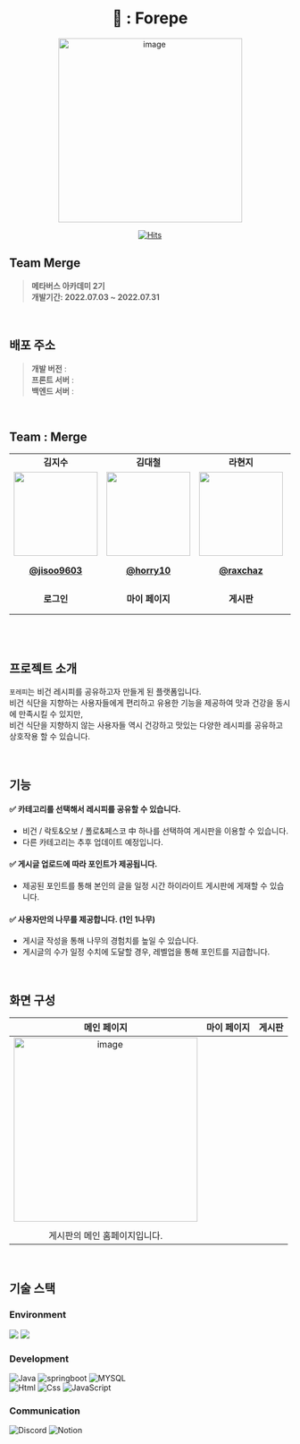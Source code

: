 
  <div align="center">
    
  # 🍃 : Forepe
    
<img width="329" alt="image" src="https://github.com/mtvs-merge/.github/assets/119282494/e4155def-c2db-404f-aaa1-bcbedd564ed3">
    
<br>
    
[![Hits](https://hits.seeyoufarm.com/api/count/incr/badge.svg?url=https%3A%2F%2Fgithub.com%2FVoluntain-SKKU%2FVoluntain-2nd&count_bg=%2379C83D&title_bg=%23555555&icon=&icon_color=%23E7E7E7&title=hits&edge_flat=false)](https://hits.seeyoufarm.com)

</div>




## Team Merge
> **메타버스 아카데미 2기** <br/> **개발기간: 2022.07.03 ~ 2022.07.31**

<br>

## 배포 주소
> **개발 버전** :
> <br>
> **프론트 서버** :
> <br> 
> **백엔드 서버** : 


<br>

## Team : Merge
<table>
    <tr>
    <td align="center"><strong>김지수</strong></td>
    <td align="center"><strong>김대철</strong></td>
    <td align="center"><strong>라현지</strong></td>
    <td align="center"><strong>박소연</strong></td>
    <td align="center"><strong>이유열</strong></td>
  </tr>
  
  <tr>
    <td align="center"><a href="https://github.com/jisoo9603"><img src="https://avatars.githubusercontent.com/u/122511847?v=4" width="150px;" alt="">
    <td align="center"><a href="https://github.com/horry10"><img src="https://avatars.githubusercontent.com/u/69677984?v=4" width="150px;" alt="">
    <td align="center"><a href="https://github.com/raxchaz"><img src="https://avatars.githubusercontent.com/raxchaz" width="150px;" alt="">
    <td align="center"><a href="https://github.com/happy-baechuchu"><img src="https://avatars.githubusercontent.com/u/134986794?v=4" width="150px;" alt="">
    <td align="center"><a href="https://github.com/youyeul301"><img src="https://avatars.githubusercontent.com/u/84696773?v=4" width="150px;" alt="">
   
  </tr>
  <tr>
    <td align="center"><a href="https://github.com/jisoo9603"><b>@jisoo9603</b></td>
    <td align="center"><a href="https://github.com/horry10"><b>@horry10</b></td>
    <td align="center"><a href="https://github.com/raxchaz"><b>@raxchaz</b></td>
    <td align="center"><a href="https://github.com/happy-baechuchu"><b>@happy-baechuchu</b></td>
    <td align="center"><a href="https://github.com/youyeul301"><b>@youyeul301</b></td>
  </tr>

   <tr>
    <td align="center"><strong>로그인</strong></td>
    <td align="center"><strong>마이 페이지</strong></td>
    <td align="center"><strong>게시판</strong></td>
    <td align="center"><strong>댓글 <br> 화면구현</strong></td>
    <td align="center"><strong>관리자 페이지</strong></td>
  </tr>
</table>
<br>


<br>

## 프로젝트 소개
`포레피`는 비건 레시피를 공유하고자 만들게 된 플랫폼입니다. 
<br>
비건 식단을 지향하는 사용자들에게 편리하고 유용한 기능을 제공하여 맛과 건강을 동시에 만족시킬 수 있지만,
<br>
비건 식단을 지향하지 않는 사용자들 역시 건강하고 맛있는 다양한 레시피를 공유하고 상호작용 할 수 있습니다.


<br>

## 기능 

#### ✅ 카테고리를 선택해서 레시피를 공유할 수 있습니다.
- 비건 / 락토&오보 / 폴로&페스코 中 하나를 선택하여 게시판을 이용할 수 있습니다.
- 다른 카테고리는 추후 업데이트 예정입니다.


#### ✅ 게시글 업로드에 따라 포인트가 제공됩니다.
- 제공된 포인트를 통해 본인의 글을 일정 시간 하이라이트 게시판에 게재할 수 있습니다.


#### ✅ 사용자만의 나무를 제공합니다. (1인 1나무)
- 게시글 작성을 통해 나무의 경험치를 높일 수 있습니다.
- 게시글의 수가 일정 수치에 도달할 경우, 레벨업을 통해 포인트를 지급합니다.


<br>



## 화면 구성 
| 메인 페이지  |  마이 페이지   | 게시판 | 
| :-------------------------------------------: | :------------: | :------------: |
| <img width="329" alt="image" src="https://github.com/mtvs-merge/.github/assets/119282494/59ca79bf-e8b1-41ff-80a3-bc4af9bbabad">
  |      |
  |      게시판의 메인 홈페이지입니다.     |           |          |

<br>


## 기술 스택
### Environment
<img src="https://img.shields.io/badge/Intelii J-000000?style=for-the-badge&logo=intellijidea&logoColor=white"> <img src="https://img.shields.io/badge/GitHub-000000?style=for-the-badge&logo=github&logoColor=white">

### Development
![Java](https://img.shields.io/badge/java-007396?style=for-the-badge&logo=java&logoColor=white)
![springboot](https://img.shields.io/badge/springboot-6DB33F?style=for-the-badge&logo=springboot&logoColor=white)
![MYSQL](https://img.shields.io/badge/mysql-4479A1?style=for-the-badge&logo=mysql&logoColor=white)
<br>
![Html](https://img.shields.io/badge/html5-E34F26?style=for-the-badge&logo=html5&logoColor=white)
![Css](https://img.shields.io/badge/css-1572B6?style=for-the-badge&logo=css3&logoColor=white)
![JavaScript](https://img.shields.io/badge/JavaScript-F7DF1E?style=for-the-badge&logo=Javascript&logoColor=white)


### Communication
![Discord](https://img.shields.io/badge/discord-5865F2?style=for-the-badge&logo=discord&logoColor=white)
![Notion](https://img.shields.io/badge/notion-000000?style=for-the-badge&logo=notion&logoColor=white)




